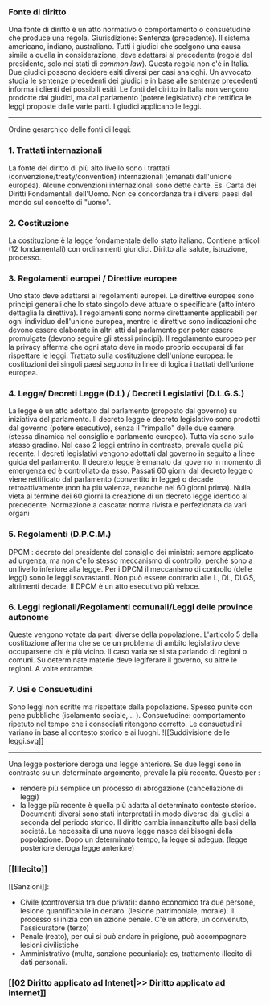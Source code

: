 ### Fonte di diritto
Una fonte di diritto è un atto normativo o comportamento o consuetudine che produce una regola.
Giurisdizione: Sentenza (precedente). Il sistema americano, indiano, australiano.
Tutti i giudici che scelgono una causa simile a quella in considerazione, deve adattarsi al precedente (regola del presidente, solo nei stati di *common law*). Questa regola non c'è in Italia.
Due giudici possono decidere esiti diversi per casi analoghi.
Un avvocato studia le sentenze precedenti dei giudici e in base alle sentenze precedenti informa i clienti dei possibili esiti.
Le fonti del diritto in Italia non vengono prodotte dai giudici, ma dal parlamento (potere legislativo) che rettifica le leggi proposte dalle varie parti.
I giudici applicano le leggi.

--- 

Ordine gerarchico delle fonti di leggi:

### 1. Trattati internazionali
La fonte del diritto di più alto livello sono i trattati (convenzione/treaty/convention) internazionali (emanati dall'unione europea).
Alcune convenzioni internazionali sono dette carte. Es. Carta dei Diritti Fondamentali dell'Uomo.
Non ce concordanza tra i diversi paesi del mondo sul concetto di "uomo".
### 2. Costituzione
La costituzione è la legge fondamentale dello stato italiano. Contiene articoli (12 fondamentali) con ordinamenti giuridici.
Diritto alla salute, istruzione, processo.
### 3. Regolamenti europei / Direttive europee
Uno stato deve adattarsi ai regolamenti europei. Le direttive europee sono principi generali che lo stato singolo deve attuare o specificare (atto intero dettaglia la direttiva).
I regolamenti sono norme direttamente applicabili per ogni individuo dell'unione europea, mentre le direttive sono indicazioni che devono essere elaborate in altri atti dal parlamento per poter essere promulgate (devono seguire gli stessi principi). 
Il regolamento europeo per la privacy afferma che ogni stato deve in modo proprio occuparsi di far rispettare le leggi.
Trattato sulla costituzione dell'unione europea: le costituzioni dei singoli paesi seguono in linee di logica i trattati dell'unione europea.
### 4. Legge/ Decreti Legge (D.L) / Decreti Legislativi (D.L.G.S.)
La legge è un atto adottato dal parlamento (proposto dal governo) su iniziativa del parlamento. 
Il decreto legge e decreto legislativo sono prodotti dal governo (potere esecutivo), senza il "rimpallo" delle due camere. (stessa dinamica nel consiglio e parlamento europeo).
Tutta via sono sullo stesso gradino. Nel caso 2 leggi entrino in contrasto, prevale quella più recente.
I decreti legislativi vengono adottati dal governo in seguito a linee guida del parlamento.
Il decreto legge è emanato dal governo in momento di emergenza ed è controllato da esso.
Passati 60 giorni dal decreto legge o viene rettificato dal parlamento (convertito in legge) o decade retroattivamente (non ha più valenza, neanche nei 60 giorni prima). Nulla vieta al termine dei 60 giorni la creazione di un decreto legge identico al precedente.
Normazione a cascata: norma rivista e perfezionata da vari organi
### 5. Regolamenti (D.P.C.M.)
DPCM : decreto del presidente del consiglio dei ministri: sempre applicato ad urgenza, ma non c'è lo stesso meccanismo di controllo, perché sono a un livello inferiore alla legge.
Per i DPCM il meccanismo di controllo (delle leggi) sono le leggi sovrastanti. Non può essere contrario alle L, DL, DLGS, altrimenti decade. Il DPCM è un atto esecutivo più veloce.
### 6. Leggi regionali/Regolamenti comunali/Leggi delle province autonome
Queste vengono votate da parti diverse della popolazione.
L'articolo 5 della costituzione afferma che se ce un problema di ambito legislativo deve occuparsene chi è più vicino. Il caso varia se si sta parlando di regioni o comuni.
Su determinate materie deve legiferare il governo, su altre le regioni. A volte entrambe.
### 7. Usi e Consuetudini
Sono leggi non scritte ma rispettate dalla popolazione. Spesso punite con pene pubbliche (isolamento sociale,... ).
Consuetudine: comportamento ripetuto nel tempo che i consociati ritengono corretto. Le consuetudini variano in base al contesto storico e ai luoghi.
![[Suddivisione delle leggi.svg]]

---

Una legge posteriore deroga una legge anteriore. Se due leggi sono in contrasto su un determinato argomento, prevale la più recente.
Questo per :
- rendere più semplice un processo di abrogazione (cancellazione di leggi)
- la legge più recente è quella più adatta al determinato contesto storico. Documenti diversi sono stati interpretati in modo diverso dai giudici a seconda del periodo storico.
Il diritto cambia innanzitutto alle basi della società. La necessità di una nuova legge nasce dai bisogni della popolazione. Dopo un determinato tempo, la legge si adegua. (legge posteriore deroga legge anteriore)

### [[Illecito]]
[[Sanzioni]]:
- Civile (controversia tra due privati): danno economico tra due persone, lesione quantificabile in denaro. (lesione patrimoniale, morale). Il processo si inizia con un azione penale.
	C'è un attore, un convenuto, l'assicuratore (terzo)
- Penale (reato), per cui si può andare in prigione, può accompagnare lesioni civilistiche
- Amministrativo (multa, sanzione pecuniaria): es, trattamento illecito di dati personali.  
### [[02 Diritto applicato ad Intenet|>> Diritto applicato ad internet]]
